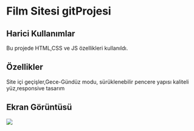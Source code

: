 <h1>Film Sitesi gitProjesi</h1>

<h2> Harici Kullanımlar</h2>

Bu projede HTML,CSS ve JS özellikleri kullanıldı.

<h2> Özellikler</h2>

Site içi geçişler,Gece-Gündüz modu, sürüklenebilir pencere yapısı kaliteli yüz,responsive tasarım

<h2> Ekran Görüntüsü</h2>

![](site.gif)
